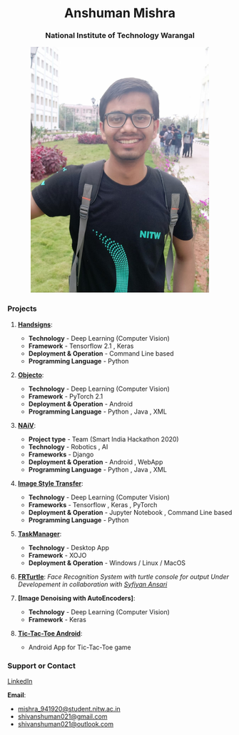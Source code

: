 <h1><center> Anshuman Mishra </center></h1>
  <h3><center> National Institute of Technology Warangal </center></h3>
<center>
<img src="own_linkedin.jpeg" style="width:400px;height:550px;">
  </center>

### Projects

1. **[Handsigns](https://shivanshuman021.github.io/HandSigns/)**:
   - **Technology** - Deep Learning (Computer Vision)
   - **Framework** - Tensorflow 2.1 , Keras
   - **Deployment & Operation** - Command Line based
   - **Programming Language** - Python
  
2. **[Objecto](https://shivanshuman021.github.io/Objecto/)**:   
   - **Technology** - Deep Learning (Computer Vision)
   - **Framework** - PyTorch 2.1
   - **Deployment & Operation** - Android 
   - **Programming Language** - Python , Java , XML
 
3. **[NAiV](https://github.com/shivanshuman021/Technocrats-NAiV)**:
   - **Project type** - Team (Smart India Hackathon 2020)
   - **Technology** - Robotics , AI 
   - **Frameworks** - Django
   - **Deployment & Operation** - Android , WebApp 
   - **Programming Language** - Python , Java , XML
   
4. **[Image Style Transfer](https://shivanshuman021.github.io/Image-Style-Transfer/)**:
   - **Technology** - Deep Learning (Computer Vision) 
   - **Frameworks** - Tensorflow , Keras , PyTorch
   - **Deployment & Operation** - Jupyter Notebook , Command Line based
   - **Programming Language** - Python
   
5. **[TaskManager](https://shivanshuman021.github.io/TaskManager/)**:
   - **Technology** - Desktop App
   - **Framework** - XOJO
   - **Deployment & Operation** - Windows / Linux / MacOS
   
6. **[FRTurtle](https://github.com/shivanshuman021/FRTurtle)**:
    _Face Recognition System with turtle console for output Under Developement in collaboration with [Syfiyan Ansari](https://github.com/suffisme)_
    
7. **[Image Denoising with AutoEncoders]**:
   - **Technology** - Deep Learning (Computer Vision)
   - **Framework** - Keras

8. **[Tic-Tac-Toe Android](https://github.com/shivanshuman021/Tic-Tac-Toe-Android)**:
   - Android App for Tic-Tac-Toe game
    



### Support or Contact

[LinkedIn](https://www.linkedin.com/in/anshuman-mishra-89b014195)

**Email**:
   - mishra_941920@student.nitw.ac.in
   - shivanshuman021@gmail.com
   - shivanshuman021@outlook.com
